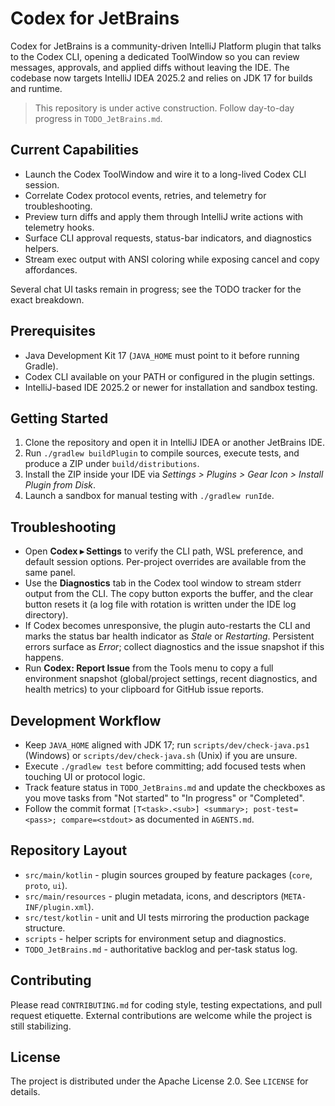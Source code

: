 # Codex for JetBrains

Codex for JetBrains is a community-driven IntelliJ Platform plugin that talks to the Codex CLI,
opening a dedicated ToolWindow so you can review messages, approvals, and applied diffs without
leaving the IDE. The codebase now targets IntelliJ IDEA 2025.2 and relies on JDK 17 for builds and
runtime.

> This repository is under active construction. Follow day-to-day progress in `TODO_JetBrains.md`.

## Current Capabilities
- Launch the Codex ToolWindow and wire it to a long-lived Codex CLI session.
- Correlate Codex protocol events, retries, and telemetry for troubleshooting.
- Preview turn diffs and apply them through IntelliJ write actions with telemetry hooks.
- Surface CLI approval requests, status-bar indicators, and diagnostics helpers.
- Stream exec output with ANSI coloring while exposing cancel and copy affordances.

Several chat UI tasks remain in progress; see the TODO tracker for the exact breakdown.

## Prerequisites
- Java Development Kit 17 (`JAVA_HOME` must point to it before running Gradle).
- Codex CLI available on your PATH or configured in the plugin settings.
- IntelliJ-based IDE 2025.2 or newer for installation and sandbox testing.

## Getting Started
1. Clone the repository and open it in IntelliJ IDEA or another JetBrains IDE.
2. Run `./gradlew buildPlugin` to compile sources, execute tests, and produce a ZIP under
   `build/distributions`.
3. Install the ZIP inside your IDE via *Settings > Plugins > Gear Icon > Install Plugin from Disk*.
4. Launch a sandbox for manual testing with `./gradlew runIde`.

## Troubleshooting
- Open **Codex ▸ Settings** to verify the CLI path, WSL preference, and default session options. Per-project overrides are available from the same panel.
- Use the **Diagnostics** tab in the Codex tool window to stream stderr output from the CLI. The copy button exports the buffer, and the clear button resets it (a log file with rotation is written under the IDE log directory).
- If Codex becomes unresponsive, the plugin auto-restarts the CLI and marks the status bar health indicator as *Stale* or *Restarting*. Persistent errors surface as *Error*; collect diagnostics and the issue snapshot if this happens.
- Run **Codex: Report Issue** from the Tools menu to copy a full environment snapshot (global/project settings, recent diagnostics, and health metrics) to your clipboard for GitHub issue reports.

## Development Workflow
- Keep `JAVA_HOME` aligned with JDK 17; run `scripts/dev/check-java.ps1` (Windows) or
  `scripts/dev/check-java.sh` (Unix) if you are unsure.
- Execute `./gradlew test` before committing; add focused tests when touching UI or protocol
  logic.
- Track feature status in `TODO_JetBrains.md` and update the checkboxes as you move tasks
  from "Not started" to "In progress" or "Completed".
- Follow the commit format `[T<task>.<sub>] <summary>; post-test=<pass>; compare=<stdout>`
  as documented in `AGENTS.md`.

## Repository Layout
- `src/main/kotlin` - plugin sources grouped by feature packages (`core`, `proto`, `ui`).
- `src/main/resources` - plugin metadata, icons, and descriptors (`META-INF/plugin.xml`).
- `src/test/kotlin` - unit and UI tests mirroring the production package structure.
- `scripts` - helper scripts for environment setup and diagnostics.
- `TODO_JetBrains.md` - authoritative backlog and per-task status log.

## Contributing
Please read `CONTRIBUTING.md` for coding style, testing expectations, and pull request
etiquette. External contributions are welcome while the project is still stabilizing.

## License
The project is distributed under the Apache License 2.0. See `LICENSE` for details.
